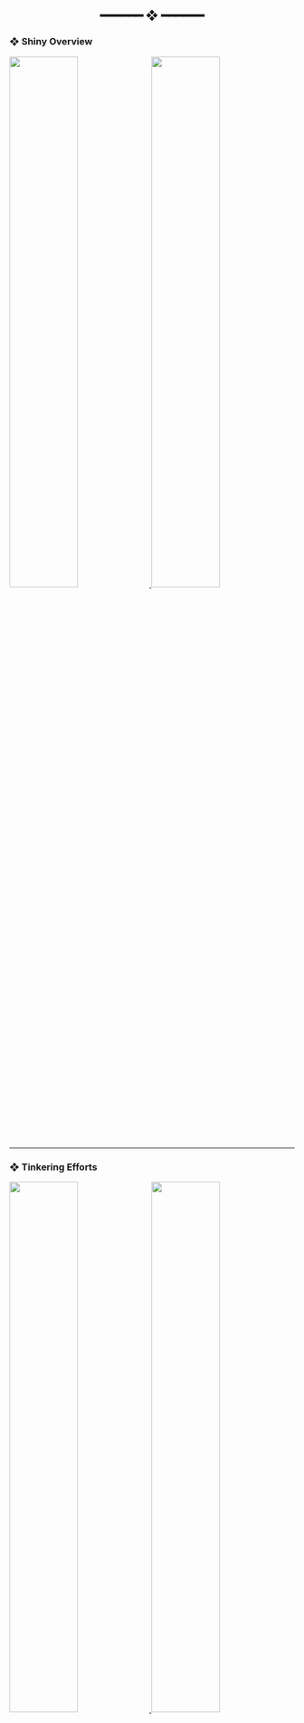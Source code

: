 <h2 align="center"> ━━━━━━  ❖  ━━━━━━ </h2>

### ❖ Shiny Overview

<a href="https://github.com/dotzenith/dotzenith">
  <img src="https://stats.danshu.co/api?username=dotzenith&show_icons=true&hide_border=true&title_color=1E1E2E&text_color=1E1E2E&icon_color=1E1E2E&bg_color=b4befe&line_height=29" width="49%"/>
</a>
<a href="https://github.com/dotzenith/dotzenith">
  <img src="https://stats.danshu.co/api/top-langs/?username=dotzenith&layout=compact&hide_border=true&title_color=1E1E2E&text_color=1E1E2E&icon_color=1E1E2E&bg_color=b4befe&hide=javascript,Vim%20script,CSS,Ruby,Jinja,TypeScript,Swift,Shell&exclude_repo=hilde,hydrated,SMYA,blog&langs_count=4" width="49%"/>
</a>

---

### ❖ Tinkering Efforts

<a href="https://github.com/dotzenith/AvatarAPI">
  <img src="https://stats.danshu.co/api/pin/?username=dotzenith&repo=AvatarAPI&hide_border=true&title_color=1E1E2E&text_color=1E1E2E&icon_color=1E1E2E&bg_color=fab387" width="49%"/>
</a>  
<a href="https://github.com/dotzenith/tilde">
  <img src="https://stats.danshu.co/api/pin/?username=dotzenith&repo=tilde&hide_border=true&title_color=1E1E2E&text_color=1E1E2E&icon_color=1E1E2E&bg_color=fab387" width="49%"/>
</a>  
<a href="https://github.com/dotzenith/SpotiFetch">
  <img src="https://stats.danshu.co/api/pin/?username=dotzenith&repo=SpotiFetch&hide_border=true&title_color=1E1E2E&text_color=1E1E2E&icon_color=1E1E2E&bg_color=a6e3a1" width="49%"/>
</a>  
<a href="https://github.com/dotzenith/TheSeptaTimes">
  <img src="https://stats.danshu.co/api/pin/?username=dotzenith&repo=TheSeptaTimes&hide_border=true&title_color=1E1E2E&text_color=1E1E2E&icon_color=1E1E2E&bg_color=a6e3a1" width="49%"/>
</a>
<a href="https://github.com/dotzenith/lovesay">
  <img src="https://stats.danshu.co/api/pin/?username=dotzenith&repo=lovesay&hide_border=true&title_color=1E1E2E&text_color=1E1E2E&icon_color=1E1E2E&bg_color=f9e2af" width="49%"/>
</a>  
<a href="https://github.com/dotzenith/dotconfig">
  <img src="https://stats.danshu.co/api/pin/?username=dotzenith&repo=dotconfig&hide_border=true&title_color=1E1E2E&text_color=1E1E2E&icon_color=1E1E2E&bg_color=f9e2af" width="49%"/>
</a>  
